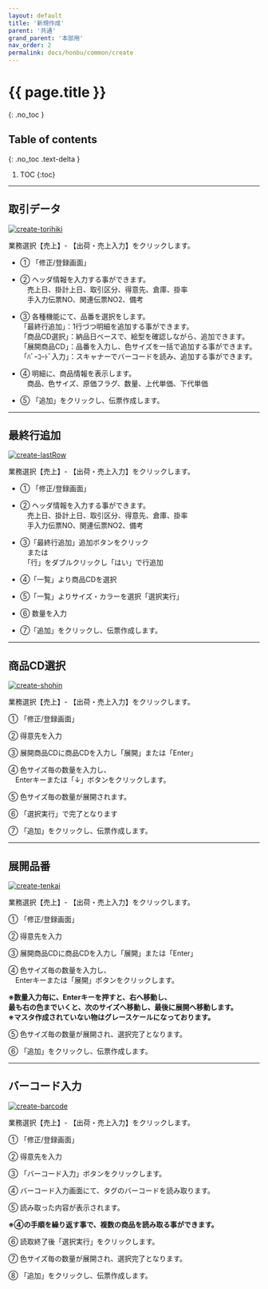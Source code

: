 ```yaml
---
layout: default
title: '新規作成'
parent: '共通'
grand_parent: '本部用'
nav_order: 2
permalink: docs/honbu/common/create
---
```


# {{ page.title }}
{: .no_toc }

## Table of contents
{: .no_toc .text-delta }

1. TOC
{:toc}

---

## 取引データ

<a href="/docs/1-HONBU/img/01-common/create-torihiki.PNG" target="_blank">
<img src="/docs/1-HONBU/img/01-common/create-torihiki.PNG" alt="create-torihiki">
</a>

業務選択【売上】- 【出荷・売上入力】をクリックします。

- ① 「修正/登録画面」

- ② ヘッダ情報を入力する事ができます。<br>
　売上日、掛計上日、取引区分、得意先、倉庫、掛率 <br>
　手入力伝票NO、関連伝票NO2、備考

- ③ 各種機能にて、品番を選択をします。<br>
「最終行追加」：1行づつ明細を追加する事ができます。<br>
「商品CD選択」：納品日ベースで、絵型を確認しながら、追加できます。<br>
「展開商品CD」：品番を入力し、色サイズを一括で追加する事ができます。<br>
「ﾊﾞｰｺｰﾄﾞ入力」：スキャナーでバーコードを読み、追加する事ができます。

- ④ 明細に、商品情報を表示します。<br>
　商品、色サイズ、原価フラグ、数量、上代単価、下代単価

- ⑤ 「追加」をクリックし、伝票作成します。


---

## 最終行追加

<a href="/docs/1-HONBU/img/01-common/create-lastrow.PNG" target="_blank">
<img src="/docs/1-HONBU/img/01-common/create-lastrow.PNG" alt="create-lastRow">
</a>

業務選択【売上】- 【出荷・売上入力】をクリックします。

- ① 「修正/登録画面」

- ② ヘッダ情報を入力する事ができます。<br>
　売上日、掛計上日、取引区分、得意先、倉庫、掛率  <br>
　手入力伝票NO、関連伝票NO2、備考

- ③「最終行追加」追加ボタンをクリック <br>
　または <br>
　「行」をダブルクリックし「はい」で行追加

- ④「一覧」より商品CDを選択

- ⑤「一覧」よりサイズ・カラーを選択「選択実行」

- ⑥ 数量を入力

- ⑦「追加」をクリックし、伝票作成します。

---

## 商品CD選択

<a href="/docs/1-HONBU/img/01-common/create-shohin.PNG" target="_blank">
<img src="/docs/1-HONBU/img/01-common/create-shohin.PNG" alt="create-shohin">
</a>

業務選択【売上】- 【出荷・売上入力】をクリックします。

① 「修正/登録画面」

② 得意先を入力

③ 展開商品CDに商品CDを入力し「展開」または「Enter」

④ 色サイズ毎の数量を入力し、<br>
　Enterキーまたは「↓」ボタンをクリックします。

⑤ 色サイズ毎の数量が展開されます。

⑥ 「選択実行」で完了となります

⑦ 「追加」をクリックし、伝票作成します。

---

## 展開品番


<a href="/docs/1-HONBU/img/01-common/create-tenkai.PNG" target="_blank">
<img src="/docs/1-HONBU/img/01-common/create-tenkai.PNG" alt="create-tenkai">
</a>

業務選択【売上】- 【出荷・売上入力】をクリックします。

① 「修正/登録画面」

② 得意先を入力

③ 展開商品CDに商品CDを入力し「展開」または「Enter」

④ 色サイズ毎の数量を入力し、<br>
　Enterキーまたは「展開」ボタンをクリックします。

**※数量入力毎に、Enterキーを押すと、右へ移動し、**<br>
    **最も右の色までいくと、次のサイズへ移動し、最後に展開へ移動します。** <br>
**※マスタ作成されていない物はグレースケールになっております。**

⑤ 色サイズ毎の数量が展開され、選択完了となります。

⑥ 「追加」をクリックし、伝票作成します。


---

## バーコード入力

<a href="/docs/1-HONBU/img/01-common/create-barcode.PNG" target="_blank">
<img src="/docs/1-HONBU/img/01-common/create-barcode.PNG" alt="create-barcode">
</a>

業務選択【売上】- 【出荷・売上入力】をクリックします。

① 「修正/登録画面」

② 得意先を入力

③ 「バーコード入力」ボタンをクリックします。

④ バーコード入力画面にて、タグのバーコードを読み取ります。

⑤ 読み取った内容が表示されます。

**※④の手順を繰り返す事で、複数の商品を読み取る事ができます。**

⑥ 読取終了後「選択実行」をクリックします。

⑦ 色サイズ毎の数量が展開され、選択完了となります。

⑧ 「追加」をクリックし、伝票作成します。
